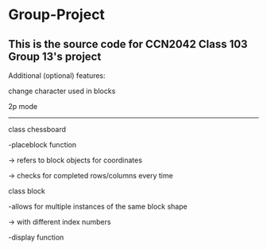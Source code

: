 # Group-Project

This is the source code for CCN2042 Class 103 Group 13's project
--------------------------------------------------------------------------------

Additional (optional) features:

change character used in blocks

2p mode

--------------------------------------------------------------------------------

class chessboard

 -placeblock function
 
  -> refers to block objects for coordinates
  
  -> checks for completed rows/columns every time

class block

 -allows for multiple instances of the same block shape
 
  -> with different index numbers
  
 -display function
